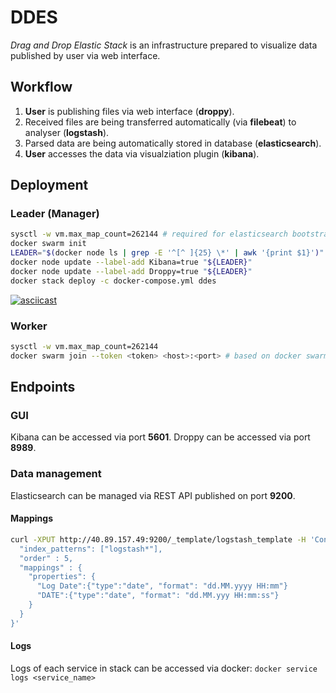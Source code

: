# DDES
*Drag and Drop Elastic Stack* is an infrastructure prepared to visualize data published by user via web interface.

## Workflow
1. **User** is publishing files via web interface (**droppy**).
2. Received files are being transferred automatically (via **filebeat**) to analyser (**logstash**).
3. Parsed data are being automatically stored in database (**elasticsearch**).
4. **User** accesses the data via visualziation plugin (**kibana**).

## Deployment

### Leader (Manager)
```bash
sysctl -w vm.max_map_count=262144 # required for elasticsearch bootstraping
docker swarm init
LEADER="$(docker node ls | grep -E '^[^ ]{25} \*' | awk '{print $1}')"
docker node update --label-add Kibana=true "${LEADER}"
docker node update --label-add Droppy=true "${LEADER}"
docker stack deploy -c docker-compose.yml ddes
```

[![asciicast](https://asciinema.org/a/DVI2volRjVsZxBAAE3sNMNQix.svg)](https://asciinema.org/a/DVI2volRjVsZxBAAE3sNMNQix)

### Worker
```bash
sysctl -w vm.max_map_count=262144
docker swarm join --token <token> <host>:<port> # based on docker swarm init output
```

## Endpoints

### GUI
Kibana can be accessed via port **5601**.
Droppy can be accessed via port **8989**.

### Data management
Elasticsearch can be managed via REST API published on port **9200**.

#### Mappings
```bash
curl -XPUT http://40.89.157.49:9200/_template/logstash_template -H 'Content-Type: application/json' -d '{
  "index_patterns": ["logstash*"],
  "order" : 5,
  "mappings" : {
    "properties": {
      "Log Date":{"type":"date", "format": "dd.MM.yyyy HH:mm"}
      "DATE":{"type":"date", "format": "dd.MM.yyy HH:mm:ss"}
    }                                  
  }
}'
```


#### Logs
Logs of each service in stack can be accessed via docker: `docker service logs <service_name>`




